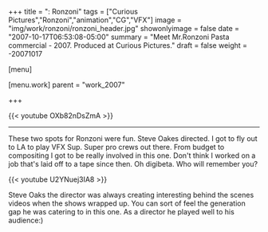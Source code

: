 +++
title = ": Ronzoni"
tags = ["Curious Pictures","Ronzoni","animation","CG","VFX"]
image = "img/work/ronzoni/ronzoni_header.jpg"
showonlyimage = false
date = "2007-10-17T06:53:08-05:00"
summary = "Meet Mr.Ronzoni Pasta commercial - 2007. Produced at Curious Pictures."
draft = false
weight = -20071017

[menu]

  [menu.work]
    parent = "work_2007"

+++

{{< youtube OXb82nDsZmA >}}

---


These two spots for Ronzoni were fun. Steve Oakes directed. I got to fly out to LA to play VFX Sup. Super pro crews out there. From budget to compositing I got to be really involved in this one. Don't think I worked on a job that's laid off to a tape since then. Oh digibeta. Who will remember you?



{{< youtube U2YNuej3IA8 >}}


Steve Oaks the director was always creating interesting behind the scenes videos when the shows wrapped up. You can sort of feel the generation gap he was catering to in this one. As a director he played well to his audience:)
